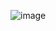 


![image](https://github.com/abdurrah1m/Professionals_2024/assets/148451230/f5b418cf-9652-4d9b-a7f6-3555029936b7)
